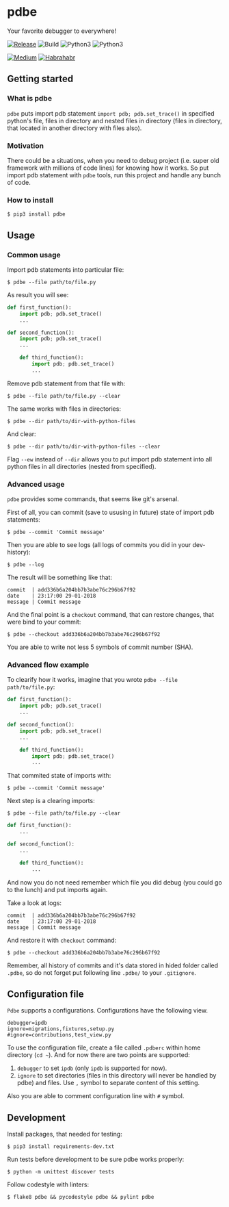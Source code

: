 # pdbe

Your favorite debugger to everywhere!

[![Release](https://img.shields.io/github/release/dmytrostriletskyi/pdbe.svg)](https://github.com/dmytrostriletskyi/pdbe/releases)
![Build](https://api.travis-ci.org/dmytrostriletskyi/pdbe.svg?branch=develop)
![Python3](https://img.shields.io/badge/Python-3.5-brightgreen.svg)
![Python3](https://img.shields.io/badge/Python-3.6-brightgreen.svg)

[![Medium](https://img.shields.io/badge/Post-Medium-brightgreen.svg)](https://medium.com/@dmytrostriletskyi/https-medium-com-dmytrostriletskyi-pdbe-a-feature-for-internal-python-debugger-7081f589bcbb)
[![Habrahabr](https://img.shields.io/badge/Post-Habrahabr-brightgreen.svg)](https://habrahabr.ru/post/348376/)

## Getting started

### What is pdbe

`pdbe` puts import pdb statement `import pdb; pdb.set_trace()` in specified python's file, files in directory and
nested files in directory (files in directory, that located in another directory with files also).

### Motivation

There could be a situations, when you need to debug project (i.e. super old framework with millions of code lines) for knowing how it works. So put import pdb statement with `pdbe` tools, run this project and handle any bunch of code.

### How to install

```
$ pip3 install pdbe
```

## Usage

### Common usage

Import pdb statements into particular file:

```
$ pdbe --file path/to/file.py
```

As result you will see:

```python
def first_function():
    import pdb; pdb.set_trace()
    ...

def second_function():
    import pdb; pdb.set_trace()
    ...

    def third_function():
        import pdb; pdb.set_trace()
        ...
```

Remove pdb statement from that file with:

```
$ pdbe --file path/to/file.py --clear
```

The same works with files in directories:

```
$ pdbe --dir path/to/dir-with-python-files
```

And clear:

```
$ pdbe --dir path/to/dir-with-python-files --clear
```

Flag `--ew` instead of `--dir` allows you to put import pdb statement into all python files in all directories (nested from specified).

### Advanced usage

`pdbe` provides some commands, that seems like git's arsenal.

First of all, you can commit (save to ususing in future) state of import pdb statements:

```
$ pdbe --commit 'Commit message'
```

Then you are able to see logs (all logs of commits you did in your dev-history):

```
$ pdbe --log
```

The result will be something like that:

```
commit  | add336b6a204bb7b3abe76c296b67f92
date    | 23:17:00 29-01-2018
message | Commit message
```

And the final point is a `checkout` command, that can restore changes, that were bind to your commit:

```
$ pdbe --checkout add336b6a204bb7b3abe76c296b67f92
```

You are able to write not less 5 symbols of commit number (SHA).

### Advanced flow example

To clearify how it works, imagine that you wrote `pdbe --file path/to/file.py`:

```python
def first_function():
    import pdb; pdb.set_trace()
    ...

def second_function():
    import pdb; pdb.set_trace()
    ...

    def third_function():
        import pdb; pdb.set_trace()
        ...
```

That commited state of imports with:

```
$ pdbe --commit 'Commit message'
```

Next step is a clearing imports:

```
$ pdbe --file path/to/file.py --clear
```

```python
def first_function():
    ...

def second_function():
    ...

    def third_function():
        ...
```

And now you do not need remember which file you did debug (you could go to the lunch) and put imports again.

Take a look at logs:

```
commit  | add336b6a204bb7b3abe76c296b67f92
date    | 23:17:00 29-01-2018
message | Commit message
```

And restore it with `checkout` command:

```
$ pdbe --checkout add336b6a204bb7b3abe76c296b67f92
```

Remember, all history of commits and it's data stored in hided folder called `.pdbe`, so
do not forget put following line `.pdbe/` to your `.gitignore`.

## Configuration file

`Pdbe` supports a configurations. Configurations have the following view.

```
debugger=ipdb
ignore=migrations,fixtures,setup.py
#ignore=contributions,test_view.py
```

To use the configuration file, create a file called `.pdberc` within home directory (`cd ~`).
And for now there are two points are supported:

1. `debugger` to set `ipdb` (only `ipdb` is supported for now).
2. `ignore` to set directories (files in this directory will never be handled by pdbe) and files. Use `,` symbol to separate content of this setting.

Also you are able to comment configuration line with `#` symbol.

## Development

Install packages, that needed for testing:

```
$ pip3 install requirements-dev.txt
```

Run tests before development to be sure pdbe works properly:

```
$ python -m unittest discover tests
```

Follow codestyle with linters:

```
$ flake8 pdbe && pycodestyle pdbe && pylint pdbe
```
